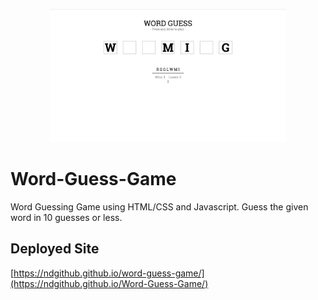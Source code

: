 <p align="center">
  <img width="75%" src="assets/images/word-guess-screenshot.png">
</p>

# Word-Guess-Game
Word Guessing Game using HTML/CSS and Javascript. Guess the given word in 10 guesses or less. 

## Deployed Site
[https://ndgithub.github.io/word-guess-game/](https://ndgithub.github.io/Word-Guess-Game/)


